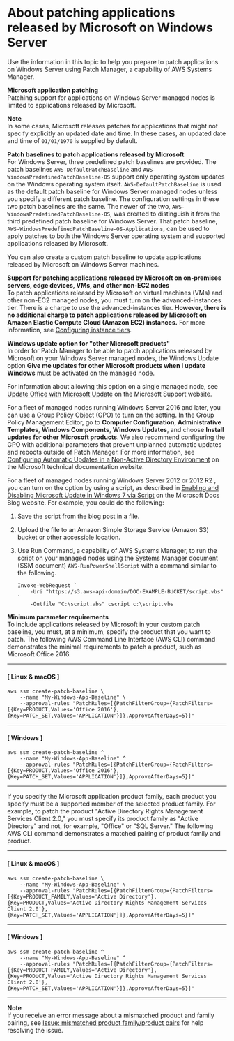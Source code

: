 # About patching applications released by Microsoft on Windows Server<a name="patch-manager-patching-windows-applications"></a>

Use the information in this topic to help you prepare to patch applications on Windows Server using Patch Manager, a capability of AWS Systems Manager\.

**Microsoft application patching**  
Patching support for applications on Windows Server managed nodes is limited to applications released by Microsoft\.

**Note**  
In some cases, Microsoft releases patches for applications that might not specify explicitly an updated date and time\. In these cases, an updated date and time of `01/01/1970` is supplied by default\.

**Patch baselines to patch applications released by Microsoft**  
For Windows Server, three predefined patch baselines are provided\. The patch baselines `AWS-DefaultPatchBaseline` and `AWS-WindowsPredefinedPatchBaseline-OS` support only operating system updates on the Windows operating system itself\. `AWS-DefaultPatchBaseline` is used as the default patch baseline for Windows Server managed nodes unless you specify a different patch baseline\. The configuration settings in these two patch baselines are the same\. The newer of the two, `AWS-WindowsPredefinedPatchBaseline-OS`, was created to distinguish it from the third predefined patch baseline for Windows Server\. That patch baseline, `AWS-WindowsPredefinedPatchBaseline-OS-Applications`, can be used to apply patches to both the Windows Server operating system and supported applications released by Microsoft\.

You can also create a custom patch baseline to update applications released by Microsoft on Windows Server machines\.

**Support for patching applications released by Microsoft on on\-premises servers, edge devices, VMs, and other non\-EC2 nodes**  
To patch applications released by Microsoft on virtual machines \(VMs\) and other non\-EC2 managed nodes, you must turn on the advanced\-instances tier\. There is a charge to use the advanced\-instances tier\. **However, there is no additional charge to patch applications released by Microsoft on Amazon Elastic Compute Cloud \(Amazon EC2\) instances\.** For more information, see [Configuring instance tiers](systems-manager-managed-instances-tiers.md)\.

**Windows update option for "other Microsoft products"**  
In order for Patch Manager to be able to patch applications released by Microsoft on your Windows Server managed nodes, the Windows Update option **Give me updates for other Microsoft products when I update Windows** must be activated on the managed node\. 

For information about allowing this option on a single managed node, see [Update Office with Microsoft Update](https://support.microsoft.com/en-us/office/update-office-with-microsoft-update-f59d3f9d-bd5d-4d3b-a08e-1dd659cf5282) on the Microsoft Support website\.

For a fleet of managed nodes running Windows Server 2016 and later, you can use a Group Policy Object \(GPO\) to turn on the setting\. In the Group Policy Management Editor, go to **Computer Configuration**, **Administrative Templates**, **Windows Components**, **Windows Updates**, and choose **Install updates for other Microsoft products**\. We also recommend configuring the GPO with additional parameters that prevent unplanned automatic updates and reboots outside of Patch Manager\. For more information, see [Configuring Automatic Updates in a Non\-Active Directory Environment](https://docs.microsoft.com/de-de/security-updates/windowsupdateservices/18127499) on the Microsoft technical documentation website\.

For a fleet of managed nodes running Windows Server 2012 or 2012 R2 , you can turn on the option by using a script, as described in [Enabling and Disabling Microsoft Update in Windows 7 via Script](https://docs.microsoft.com/en-us/archive/blogs/technet/danbuche/enabling-and-disabling-microsoft-update-in-windows-7-via-script) on the Microsoft Docs Blog website\. For example, you could do the following:

1. Save the script from the blog post in a file\.

1. Upload the file to an Amazon Simple Storage Service \(Amazon S3\) bucket or other accessible location\.

1. Use Run Command, a capability of AWS Systems Manager, to run the script on your managed nodes using the Systems Manager document \(SSM document\) `AWS-RunPowerShellScript` with a command similar to the following\.

   ```
   Invoke-WebRequest `
       -Uri "https://s3.aws-api-domain/DOC-EXAMPLE-BUCKET/script.vbs" `
       -Outfile "C:\script.vbs" cscript c:\script.vbs
   ```

**Minimum parameter requirements**  
To include applications released by Microsoft in your custom patch baseline, you must, at a minimum, specify the product that you want to patch\. The following AWS Command Line Interface \(AWS CLI\) command demonstrates the minimal requirements to patch a product, such as Microsoft Office 2016\.

------
#### [ Linux & macOS ]

```
aws ssm create-patch-baseline \
    --name "My-Windows-App-Baseline" \
    --approval-rules "PatchRules=[{PatchFilterGroup={PatchFilters=[{Key=PRODUCT,Values='Office 2016'},{Key=PATCH_SET,Values='APPLICATION'}]},ApproveAfterDays=5}]"
```

------
#### [ Windows ]

```
aws ssm create-patch-baseline ^
    --name "My-Windows-App-Baseline" ^
    --approval-rules "PatchRules=[{PatchFilterGroup={PatchFilters=[{Key=PRODUCT,Values='Office 2016'},{Key=PATCH_SET,Values='APPLICATION'}]},ApproveAfterDays=5}]"
```

------

If you specify the Microsoft application product family, each product you specify must be a supported member of the selected product family\. For example, to patch the product "Active Directory Rights Management Services Client 2\.0," you must specify its product family as "Active Directory" and not, for example, "Office" or "SQL Server\." The following AWS CLI command demonstrates a matched pairing of product family and product\.

------
#### [ Linux & macOS ]

```
aws ssm create-patch-baseline \
    --name "My-Windows-App-Baseline" \
    --approval-rules "PatchRules=[{PatchFilterGroup={PatchFilters=[{Key=PRODUCT_FAMILY,Values='Active Directory'},{Key=PRODUCT,Values='Active Directory Rights Management Services Client 2.0'},{Key=PATCH_SET,Values='APPLICATION'}]},ApproveAfterDays=5}]"
```

------
#### [ Windows ]

```
aws ssm create-patch-baseline ^
    --name "My-Windows-App-Baseline" ^
    --approval-rules "PatchRules=[{PatchFilterGroup={PatchFilters=[{Key=PRODUCT_FAMILY,Values='Active Directory'},{Key=PRODUCT,Values='Active Directory Rights Management Services Client 2.0'},{Key=PATCH_SET,Values='APPLICATION'}]},ApproveAfterDays=5}]"
```

------

**Note**  
If you receive an error message about a mismatched product and family pairing, see [Issue: mismatched product family/product pairs](patch-manager-troubleshooting.md#patch-manager-troubleshooting-product-family-mismatch) for help resolving the issue\.